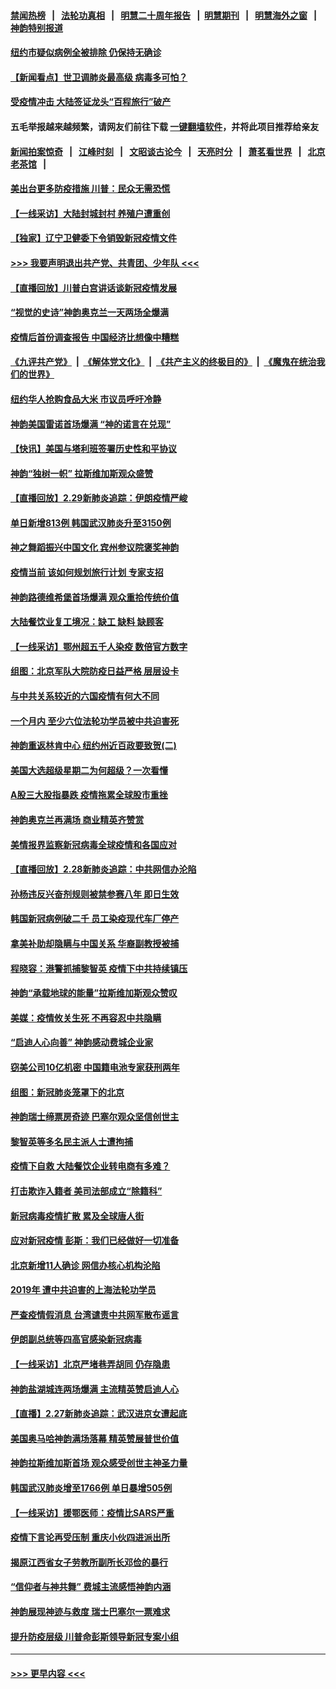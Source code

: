 #### [禁闻热榜](热点新闻.md?=0)  &nbsp;&nbsp;|&nbsp;&nbsp; [法轮功真相](https://github.com/gfw-breaker/truth/blob/master/README.md?=0) &nbsp;&nbsp;|&nbsp;&nbsp; [明慧二十周年报告](https://github.com/gfw-breaker/mh-reports/blob/master/README.md?=0) &nbsp;&nbsp;|&nbsp;&nbsp;[明慧期刊](https://github.com/gfw-breaker/mh-qikan) &nbsp;&nbsp;|&nbsp;&nbsp; [明慧海外之窗](https://github.com/gfw-breaker/mh-news/blob/master/README.md?=0) &nbsp;&nbsp;|&nbsp;&nbsp; [神韵特别报道](https://github.com/gfw-breaker/mh-news/blob/master/shenyun.md?=0)
#### [纽约市疑似病例全被排除 仍保持无确诊](../pages/nf4514/n11906039.md?t=03011502) 
#### [【新闻看点】世卫调肺炎最高级 病毒多可怕？](../pages/nf4514/n11905498.md?t=03011502) 
#### [受疫情冲击 大陆签证龙头“百程旅行”破产](../pages/nf4514/n11905777.md?t=03011502) 
#### 五毛举报越来越频繁，请网友们前往下载 [一键翻墙软件](https://github.com/gfw-breaker/ssr-accounts)，并将此项目推荐给亲友
#### [新闻拍案惊奇](https://github.com/gfw-breaker/banned-news/blob/master/pages/link4.md) &nbsp;&nbsp;|&nbsp;&nbsp; [江峰时刻](https://github.com/gfw-breaker/banned-news/blob/master/pages/link4.md) &nbsp;&nbsp;|&nbsp;&nbsp; [文昭谈古论今](https://github.com/gfw-breaker/banned-news/blob/master/pages/link4.md) &nbsp;&nbsp;|&nbsp;&nbsp; [天亮时分](https://github.com/gfw-breaker/banned-news/blob/master/pages/link4.md) &nbsp;&nbsp;|&nbsp;&nbsp; [萧茗看世界](https://github.com/gfw-breaker/banned-news/blob/master/pages/link4.md) &nbsp;&nbsp;|&nbsp;&nbsp; [北京老茶馆](https://github.com/gfw-breaker/banned-news/blob/master/pages/link4.md) &nbsp;&nbsp;|&nbsp;&nbsp; 
#### [美出台更多防疫措施 川普：民众无需恐慌](../pages/nf4514/n11905747.md?t=03011502) 
#### [【一线采访】大陆封城封村 养殖户遭重创](../pages/nf4514/n11905654.md?t=03011502) 
#### [【独家】辽宁卫健委下令销毁新冠疫情文件](../pages/nf4514/n11901418.md?t=03011502) 
#### [>>> 我要声明退出共产党、共青团、少年队 <<<](https://github.com/begood0513/goodnews/blob/master/quit/letter.md) 
#### [【直播回放】川普白宫讲话谈新冠疫情发展](../pages/nf4514/n11905588.md?t=03011502) 
#### [“视觉的史诗”神韵奥克兰一天两场全爆满](../pages/nf4514/n11905160.md?t=03011502) 
#### [疫情后首份调查报告 中国经济比想像中糟糕](../pages/nf4514/n11905617.md?t=03011502) 
#### [《九评共产党》](https://github.com/begood0513/9ping.md/blob/master/README.md) &nbsp;|&nbsp; [《解体党文化》](../../../../jtdwh.md/blob/master/README.md)  &nbsp;|&nbsp; [《共产主义的终极目的》](../../../../gczydzjmd.md/blob/master/README.md) &nbsp;|&nbsp; [《魔鬼在统治我们的世界》](../../../../mgztzwmdsj.md/blob/master/README.md) 
#### [纽约华人抢购食品大米 市议员呼吁冷静](../pages/nf4514/n11904453.md?t=03011502) 
#### [神韵美国雷诺首场爆满 “神的诺言在兑现”](../pages/nf4514/n11905108.md?t=03011502) 
#### [【快讯】美国与塔利班签署历史性和平协议](../pages/nf4514/n11905172.md?t=03011502) 
#### [神韵“独树一帜” 拉斯维加斯观众盛赞](../pages/nf4514/n11905063.md?t=03011502) 
#### [【直播回放】2.29新肺炎追踪：伊朗疫情严峻](../pages/nf4514/n11905061.md?t=03011502) 
#### [单日新增813例 韩国武汉肺炎升至3150例](../pages/nf4514/n11904722.md?t=03011502) 
#### [神之舞蹈振兴中国文化 宾州参议院褒奖神韵](../pages/nf4514/n11904839.md?t=03011502) 
#### [疫情当前 该如何规划旅行计划 专家支招](../pages/nf4514/n11903865.md?t=03011502) 
#### [神韵路德维希堡首场爆满 观众重拾传统价值](../pages/nf4514/n11904504.md?t=03011502) 
#### [大陆餐饮业复工境况：缺工 缺料 缺顾客](../pages/nf4514/n11903854.md?t=03011502) 
#### [【一线采访】鄂州超五千人染疫 数倍官方数字](../pages/nf4514/n11903700.md?t=03011502) 
#### [组图：北京军队大院防疫日益严格 层层设卡](../pages/nf4514/n11903611.md?t=03011502) 
#### [与中共关系较近的六国疫情有何大不同](../pages/nf4514/n11903440.md?t=03011502) 
#### [一个月内 至少六位法轮功学员被中共迫害死](../pages/nf4514/n11903296.md?t=03011502) 
#### [神韵重返林肯中心 纽约州近百政要致贺(二)](../pages/nf4514/n11897500.md?t=03011502) 
#### [美国大选超级星期二为何超级？一次看懂](../pages/nf4514/n11903490.md?t=03011502) 
#### [A股三大股指暴跌 疫情拖累全球股市重挫](../pages/nf4514/n11903257.md?t=03011502) 
#### [神韵奥克兰再满场 商业精英齐赞赏](../pages/nf4514/n11903372.md?t=03011502) 
#### [美情报界监察新冠病毒全球疫情和各国应对](../pages/nf4514/n11903098.md?t=03011502) 
#### [【直播回放】2.28新肺炎追踪：中共网信办沦陷](../pages/nf4514/n11902975.md?t=03011502) 
#### [孙杨违反兴奋剂规则被禁参赛八年 即日生效](../pages/nf4514/n11902928.md?t=03011502) 
#### [韩国新冠病例破二千 员工染疫现代车厂停产](../pages/nf4514/n11902630.md?t=03011502) 
#### [拿美补助却隐瞒与中国关系 华裔副教授被捕](../pages/nf4514/n11901687.md?t=03011502) 
#### [程晓容：港警抓捕黎智英 疫情下中共持续镇压](../pages/nf4514/n11902595.md?t=03011502) 
#### [神韵“承载地球的能量”拉斯维加斯观众赞叹](../pages/nf4514/n11902489.md?t=03011502) 
#### [美媒：疫情攸关生死 不再容忍中共隐瞒](../pages/nf4514/n11901694.md?t=03011502) 
#### [“启迪人心向善” 神韵感动费城企业家](../pages/nf4514/n11902335.md?t=03011502) 
#### [窃美公司10亿机密 中国籍电池专家获刑两年](../pages/nf4514/n11901996.md?t=03011502) 
#### [组图：新冠肺炎笼罩下的北京](../pages/nf4514/n11901202.md?t=03011502) 
#### [神韵瑞士缔票房奇迹 巴塞尔观众坚信创世主](../pages/nf4514/n11901860.md?t=03011502) 
#### [黎智英等多名民主派人士遭拘捕](../pages/nf4514/n11901691.md?t=03011502) 
#### [疫情下自救 大陆餐饮企业转电商有多难？](../pages/nf4514/n11901489.md?t=03011502) 
#### [打击欺诈入籍者 美司法部成立“除籍科”](../pages/nf4514/n11901364.md?t=03011502) 
#### [新冠病毒疫情扩散 累及全球唐人街](../pages/nf4514/n11901276.md?t=03011502) 
#### [应对新冠疫情 彭斯：我们已经做好一切准备](../pages/nf4514/n11901268.md?t=03011502) 
#### [北京新增11人确诊 网信办核心机构沦陷](../pages/nf4514/n11901041.md?t=03011502) 
#### [2019年 遭中共迫害的上海法轮功学员](../pages/nf4514/n11900714.md?t=03011502) 
#### [严查疫情假消息 台湾谴责中共网军散布谣言](../pages/nf4514/n11900739.md?t=03011502) 
#### [伊朗副总统等四高官感染新冠病毒](../pages/nf4514/n11900818.md?t=03011502) 
#### [【一线采访】北京严堵巷弄胡同 仍存隐患](../pages/nf4514/n11900723.md?t=03011502) 
#### [神韵盐湖城连两场爆满 主流精英赞启迪人心](../pages/nf4514/n11900603.md?t=03011502) 
#### [【直播】2.27新肺炎追踪：武汉进京女遭起底](../pages/nf4514/n11900415.md?t=03011502) 
#### [美国奥马哈神韵满场落幕 精英赞展普世价值](../pages/nf4514/n11900565.md?t=03011502) 
#### [神韵拉斯维加斯首场 观众感受创世主神圣力量](../pages/nf4514/n11900294.md?t=03011502) 
#### [韩国武汉肺炎增至1766例 单日暴增505例](../pages/nf4514/n11899748.md?t=03011502) 
#### [【一线采访】援鄂医师：疫情比SARS严重](../pages/nf4514/n11899583.md?t=03011502) 
#### [疫情下言论再受压制 重庆小伙四进派出所](../pages/nf4514/n11899264.md?t=03011502) 
#### [揭原江西省女子劳教所副所长邓俭的暴行](../pages/nf4514/n11898252.md?t=03011502) 
#### [“信仰者与神共舞” 费城主流感悟神韵内涵](../pages/nf4514/n11899302.md?t=03011502) 
#### [神韵展现神迹与救度 瑞士巴塞尔一票难求](../pages/nf4514/n11899191.md?t=03011502) 
#### [提升防疫层级 川普命彭斯领导新冠专案小组](../pages/nf4514/n11898934.md?t=03011502) 

----
#### [ >>> 更早内容 <<< ](../indexes/nf4514-earlier.md)
